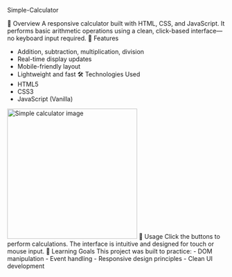 Simple-Calculator

📌 Overview
A responsive calculator built with HTML, CSS, and JavaScript. It performs basic arithmetic operations using a clean, click-based interface—no keyboard input required.
🚀 Features
- Addition, subtraction, multiplication, division
- Real-time display updates
- Mobile-friendly layout
- Lightweight and fast
🛠️ Technologies Used
- HTML5
- CSS3
- JavaScript (Vanilla)
<img src="./images/calculator-view.png" alt="Simple calculator image" width="300"/>
📄 Usage
Click the buttons to perform calculations. The interface is intuitive and designed for touch or mouse input.
🧠 Learning Goals
This project was built to practice:
- DOM manipulation
- Event handling
- Responsive design principles
- Clean UI development
